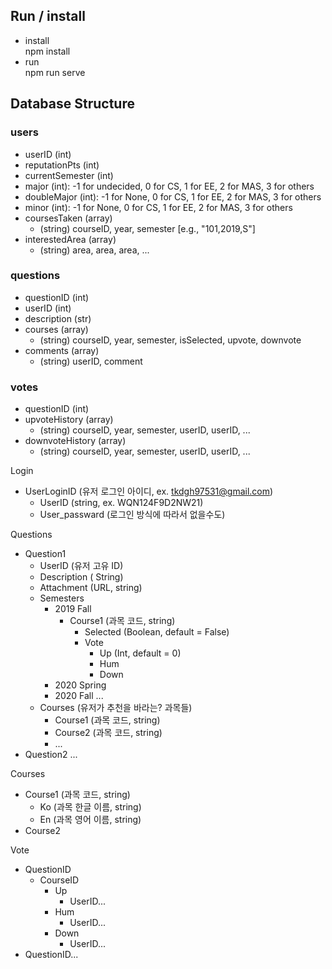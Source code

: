 ## Run / install
- install  
npm install
- run  
npm run serve

## Database Structure

### users
- userID (int)
- reputationPts (int)
- currentSemester (int)
- major (int): -1 for undecided, 0 for CS, 1 for EE, 2 for MAS, 3 for others
- doubleMajor (int): -1 for None, 0 for CS, 1 for EE, 2 for MAS, 3 for others
- minor (int): -1 for None, 0 for CS, 1 for EE, 2 for MAS, 3 for others
- coursesTaken (array)
   - (string) courseID, year, semester [e.g., "101,2019,S"]
- interestedArea (array)
   - (string) area, area, area, ...

### questions
- questionID (int)
- userID (int) 
- description (str)
- courses (array)
   - (string) courseID, year, semester, isSelected, upvote, downvote
- comments (array)
   - (string) userID,  comment

### votes
 - questionID (int)
 - upvoteHistory (array)
    - (string) courseID, year, semester, userID, userID, ...
 - downvoteHistory (array)
    - (string) courseID, year, semester, userID, userID, ...
    
    
Login 

* UserLoginID (유저 로그인 아이디, ex. tkdgh97531@gmail.com)
  * UserID (string, ex. WQN124F9D2NW21)
  * User_passward (로그인 방식에 따라서 없을수도)



Questions

* Question1
  * UserID (유저 고유 ID)
  * Description ( String)
  * Attachment (URL, string)
  * Semesters
    * 2019 Fall
      * Course1 (과목 코드, string)
        * Selected (Boolean, default = False)
        * Vote
          * Up (Int, default = 0)
          * Hum
          * Down
    * 2020 Spring
    * 2020 Fall ...
  * Courses (유저가 추천을 바라는? 과목들)
    * Course1 (과목 코드, string)
    * Course2 (과목 코드, string)
    * ...
* Question2 ...



Courses

* Course1 (과목 코드, string)
  - Ko (과목 한글 이름, string)
  - En (과목 영어 이름, string)
* Course2



Vote

* QuestionID
  * CourseID
    * Up
      * UserID...
    * Hum
      * UserID...
    * Down
      * UserID...
* QuestionID...

